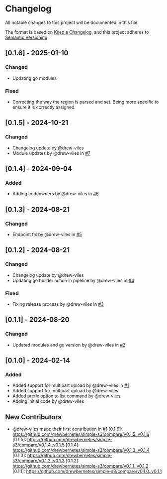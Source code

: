 # Changelog

All notable changes to this project will be documented in this file.

The format is based on [Keep a Changelog](https://keepachangelog.com/en/1.0.0/),
and this project adheres to [Semantic Versioning](https://semver.org/spec/v2.0.0.html).

## [0.1.6] - 2025-01-10

### Changed
- Updating go modules

### Fixed
- Correcting the way the region is parsed and set. Being more specific to ensure it is correctly assigned.

## [0.1.5] - 2024-10-21

### Changed
- Changelog update by @drew-viles
- Module updates by @drew-viles in [#7](https://github.com/drewbernetes/simple-s3/pull/7)

## [0.1.4] - 2024-09-04

### Added
- Adding codeowners by @drew-viles in [#6](https://github.com/drewbernetes/simple-s3/pull/6)

## [0.1.3] - 2024-08-21

### Changed
- Endpoint fix by @drew-viles in [#5](https://github.com/drewbernetes/simple-s3/pull/5)

## [0.1.2] - 2024-08-21

### Changed
- Changelog update by @drew-viles
- Updating go builder action in pipeline by @drew-viles in [#4](https://github.com/drewbernetes/simple-s3/pull/4)

### Fixed
- Fixing release process by @drew-viles in [#3](https://github.com/drewbernetes/simple-s3/pull/3)

## [0.1.1] - 2024-08-20

### Changed
- Updated modules and go version by @drew-viles in [#2](https://github.com/drewbernetes/simple-s3/pull/2)

## [0.1.0] - 2024-02-14

### Added
- Added support for multipart upload by @drew-viles in [#1](https://github.com/drewbernetes/simple-s3/pull/1)
- Added support for multipart upload by @drew-viles
- Added prefix option to list command by @drew-viles
- Adding initial code by @drew-viles

## New Contributors
* @drew-viles made their first contribution in [#1](https://github.com/drewbernetes/simple-s3/pull/1)
[0.1.6]: https://github.com/drewbernetes/simple-s3/compare/v0.1.5..v0.1.6
[0.1.5]: https://github.com/drewbernetes/simple-s3/compare/v0.1.4..v0.1.5
[0.1.4]: https://github.com/drewbernetes/simple-s3/compare/v0.1.3..v0.1.4
[0.1.3]: https://github.com/drewbernetes/simple-s3/compare/v0.1.2..v0.1.3
[0.1.2]: https://github.com/drewbernetes/simple-s3/compare/v0.1.1..v0.1.2
[0.1.1]: https://github.com/drewbernetes/simple-s3/compare/v0.1.0..v0.1.1

<!-- generated by git-cliff -->
